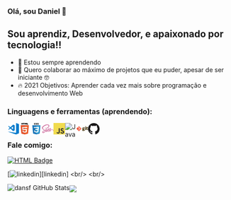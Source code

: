 ### Olá, sou Daniel 👋

## Sou aprendiz, Desenvolvedor, e apaixonado por tecnologia!!

- 🌱 Estou sempre aprendendo
- 🖖 Quero colaborar ao máximo de projetos que eu puder, apesar de ser iniciante 🤓
- 🔥 2021 Objetivos: Aprender cada vez mais sobre programação e desenvolvimento Web

### Linguagens e ferramentas (aprendendo):

[<img align="left" alt="Visual Studio Code" width="26px" src="https://raw.githubusercontent.com/github/explore/80688e429a7d4ef2fca1e82350fe8e3517d3494d/topics/visual-studio-code/visual-studio-code.png" />][link]
[<img align="left" alt="HTML5" width="26px" src="https://raw.githubusercontent.com/github/explore/80688e429a7d4ef2fca1e82350fe8e3517d3494d/topics/html/html.png" />][link]
[<img align="left" alt="CSS3" width="26px" src="https://raw.githubusercontent.com/github/explore/80688e429a7d4ef2fca1e82350fe8e3517d3494d/topics/css/css.png" />][link]
[<img align="left" alt="Sass" width="26px" src="https://raw.githubusercontent.com/github/explore/80688e429a7d4ef2fca1e82350fe8e3517d3494d/topics/sass/sass.png" />][link]
[<img align="left" alt="JavaScript" width="26px" src="https://raw.githubusercontent.com/github/explore/80688e429a7d4ef2fca1e82350fe8e3517d3494d/topics/javascript/javascript.png" />][link]
[<img align="left" alt="Java" width="26px" src="https://cdn.jsdelivr.net/npm/simple-icons@v4/icons/java.svg" />][link]
[<img align="left" alt="Git" width="26px" src="https://raw.githubusercontent.com/github/explore/80688e429a7d4ef2fca1e82350fe8e3517d3494d/topics/git/git.png" />][link]
[<img align="left" alt="GitHub" width="26px" src="https://raw.githubusercontent.com/github/explore/78df643247d429f6cc873026c0622819ad797942/topics/github/github.png" />][link]

<br/>

### Fale comigo:
[![HTML Badge](https://img.shields.io/badge/-HTML-f67c01?style=for-the-badge&labelColor=black&logo=html5&logoColor=f67c01)](#)

[![linkedin](https://img.shields.io/badge/LinkedIn-33BBFF?style=for-the-badge&labelColor=black&logo=linkedin&logoColor=33BBFF")][linkedin]
<br/>
<br/>

<!--### Atividades recentes-->
<!--START_SECTION:activity-->

<!--END_SECTION:activity-->
<!--<br/>-->

<img align="left" alt="dansf GitHub Stats" src="https://github-readme-stats.codestackr.vercel.app/api?username=dansf&show_icons=true&hide_border=true" />

<a href="https://github.com/dansf">
    <img align="center" src="https://readme-stats.jugalkishore.me/api/top-langs/?username=dansf&hide=C&exclude_repo=Kernel,dragontc,Whyred&langs_count=6&layout=compact" />
</a>

[linkedin]: https://www.linkedin.com/in/daniel-silva-6a56b070/
[link]: https://github.com/dansf?tab=repositories